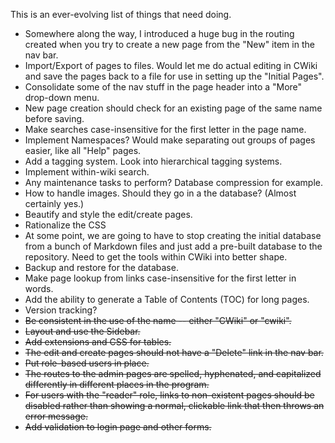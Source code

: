 This is an ever-evolving list of things that need doing.

* Somewhere along the way, I introduced a huge bug in the routing created when you try to create a new page from the "New" item in the nav bar.
* Import/Export of pages to files. Would let me do actual editing in CWiki and save the pages back to a file for use in setting up the "Initial Pages".
* Consolidate some of the nav stuff in the page header into a "More" drop-down menu.
* New page creation should check for an existing page of the same name before saving.
* Make searches case-insensitive for the first letter in the page name.
* Implement Namespaces? Would make separating out groups of pages easier, like all "Help" pages.
* Add a tagging system. Look into hierarchical tagging systems.
* Implement within-wiki search.
* Any maintenance tasks to perform? Database compression for example.
* How to handle images. Should they go in a the database? (Almost certainly yes.)
* Beautify and style the edit/create pages.
* Rationalize the CSS
* At some point, we are going to have to stop creating the initial database from a bunch of Markdown files and just add a pre-built database to the repository. Need to get the tools within CWiki into better shape.
* Backup and restore for the database.
* Make page lookup from links case-insensitive for the first letter in words.
* Add the ability to generate a Table of Contents (TOC) for long pages.
* Version tracking?
* ~~Be consistent in the use of the name -- either "CWiki" or "cwiki".~~
* ~~Layout and use the Sidebar.~~
* ~~Add extensions and CSS for tables.~~
* ~~The edit and create pages should not have a "Delete" link in the nav bar.~~
* ~~Put role-based users in place.~~
*  ~~The routes to the admin pages are spelled, hyphenated, and capitalized differently in different places in the program.~~
*  ~~For users with the "reader" role, links to non-existent pages should be disabled rather than showing a normal, clickable link that then throws an error message.~~
* ~~Add validation to login page and other forms.~~

